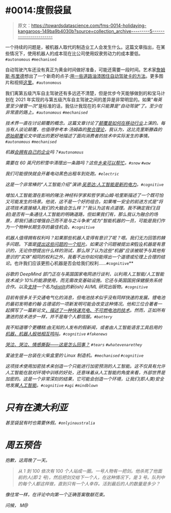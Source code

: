 # #0014:度假袋鼠

> 原文：<https://towardsdatascience.com/fms-0014-holidaying-kangaroos-149ba9b4030b?source=collection_archive---------5----------------------->

一个持续的问题是，被机器人取代的制造业工人会发生什么。这篇文章指出，在某些情况下，使用机器人的成本现在比公司使用奴隶劳动力的成本要低。`#autonomous` `#mechanised`

自动驾驶汽车还没有真正为黄金时间做好准备，可能还需要一段时间。艺术家[詹姆斯·布里德](http://shorttermmemoryloss.com/)想出了一个新奇的点子:[用一些道路油漆困住自动驾驶卡的方法](http://kottke.org/17/03/a-trap-for-self-driving-cars)。更多图片和视频[这里](https://www.flickr.com/photos/stml/sets/72157679746550690/)。`#autonomous`

我们离第五级汽车自主驾驶还有多远还不清楚，但是优步今天能够做到的和宝马计划在 2021 年实现的与第五级汽车自主驾驶之间的差异是非常明显的。如果“*每英里至少接管一次*”是标准的话，我估计我现在的*车只能算是“自动驾驶”了。至少在非常直的路上。`#autonomous` `#mechanised`*

*技术界一直在讨论颠覆的概念。这篇文章讨论了[颠覆是如何在移动行业](https://medium.com/maniv-mobility/understanding-business-model-disruption-in-the-mobility-industry-980fa276b70e#.jps57lc9l)上演的。每当有人谈论颠覆，也值得参考本·汤姆森的[聚合理论](https://stratechery.com/2015/aggregation-theory/)，我认为，这比克里斯滕森的[原始颠覆](http://www.claytonchristensen.com/key-concepts/)论文中提出的更好地描述了面向消费者的技术中实际发生的事情。`#autonomous` `#mechanised`*

*机器[会拥有自己的企业](http://incoherency.co.uk/blog/stories/machine-owned-enterprises.html)吗？`#autonomous`*

*需要在 60 英尺的积雪中清理出一条路吗？这些[乡亲可以帮忙](http://www.atlasobscura.com/articles/snow-canyon-japan)。`#snow` `#wow`*

*我们可能很快就会开着电动黑色出租车到处跑。`#electric`*

*这是一个非常棒的“人工智能介绍”演讲:[吴恩达:人工智能是新的电力](https://www.youtube.com/watch?v=21EiKfQYZXc)。`#cognitive`*

*增加人工智能潜在影响的赌注:神经科学家和哲学家山姆·哈里斯描述了一个既可怕又可能发生的场景。他说，这不是一个好的组合。如果唯一安全的前进方式是“*将这项技术直接植入我们的大脑会怎么样？“我认为这有点道理。我不确定我们(目前)是否有一条通往人工智能的明确道路，但如果我们有，那么我认为融合的场景，即我们通过增强自己而不是与之斗争来“成为”智能机器的一员，可能是我们作为一个物种长期生存的最佳机会。`#cognitive`**

*机器人值得拥有权利吗？如果那些机器人变得有意识了呢？嗯。我们无力回答的棘手问题。下面是[提出这些问题的一个短片](https://www.youtube.com/watch?v=DHyUYg8X31c)。如果这个问题被提出来*假设*机器是有意识的，无论你想提出什么样的测试，那么除了认为这些“机器”应该被赋予与其他有意识的“实体”相同的权利之外，我看不出你如何能得出一个道德或伦理上合理的结论*。也许我们应该更担心机器是否会给我们权利……`#cognitive`**

*谷歌的 DeepMind 部门正在与英国国家电网进行谈判，以利用人工智能/人工智能技术减少 10%的能源使用，而无需改变基础设施。它还与英国国民保健服务系统合作。以及[支持](https://deepmind.com/blog/distill-communicating-science-machine-learning/)一个名为[distilt](http://distill.pub/)的新(ish) AI/ML 研究出版物。`#cognitive`*

*目前有很多关于交通电气化的消息，但电池技术似乎没有同样快速的发展。锂电池的最初发明者约翰·古德诺的一项新发明可能会改变这种情况。他和三位合著者一起撰写了一篇新论文[，描述了一种快速充电、不可燃电池的技术](https://news.utexas.edu/2017/02/28/goodenough-introduces-new-battery-technology)。然而，正如所有激进的技术进步一样，并不是每个人都信服。`#battery`*

*我不知道哪个更糟糕:由无知的人发布的假新闻，或者由人工智能语言工具启用的[机器，机器人般地相互鸣叫](https://medium.com/short-bytes/artificial-intelligence-chatbots-will-overwhelm-human-speech-online-the-rise-of-madcoms-e007818f31a1#.lro3pz428)。`#cognitive` `#fakenews`*

*[哭泣、哭泣、情感撕裂——这是怎么回事？](http://www.meltingasphalt.com/tears/) `#tears` `#whatevenarethey`*

*爱迪生是一台装在火柴盒里的 Linux 制造机。`#mechanised` `#cognitive`*

*这项技术使用加密技术来创造一个只能进行加密预测的人工智能。这不仅具有允许人工智能在敌对环境中训练的好处，还意味着从人工智能的角度来看，外部世界是加密的。这是一个非常深刻的结果，它可能会创造一个环境，让我们(即人类)安全地发展[人工智能](https://wiki.lesswrong.com/wiki/Artificial_general_intelligence)。`#cognitive` `#agi` `#mindblown`*

# *只有在澳大利亚*

*甚至袋鼠有时也需要休假。`#onlyinaustralia`*

# *周五预告*

*抱歉，这周晚了一天。*

> *从 1 到 100 依次有 100 个人站成一圈。一号人物有一把剑。他杀死了他面前的人(即 2 号)，然后把剑交给下一个人，在这种情况下，是 3 号。队列中的每个人都这样做，直到只有一个人幸存。活到最后的人的数量是多少？*

*像往常一样，在评论中向第一个正确答案敬献花束。*

*问候，
M@*